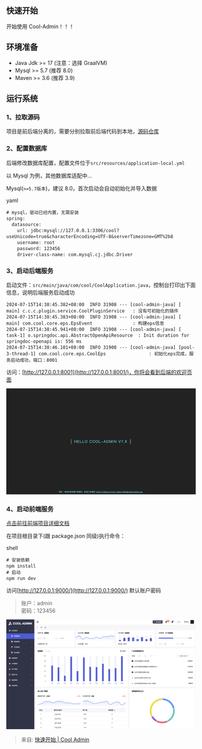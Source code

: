 ## 快速开始 
开始使用 Cool-Admin！！！

## 环境准备 
+ Java Jdk >= 17 (注意：选择 GraalVM)
+ Mysql >= 5.7 (推荐 8.0)
+ Maven >= 3.6 (推荐 3.9)

## 运行系统 
### 1、拉取源码 
项目是前后端分离的，需要分别拉取前后端代码到本地，[源码仓库](https://java.cool-admin.com/src/introduce/src.html)

### 2、配置数据库 
后端修改数据库配置，配置文件位于`src/resources/application-local.yml`

以 Mysql 为例，其他数据库适配中...

Mysql(`>=5.7版本`)，建议 8.0，首次启动会自动初始化并导入数据

yaml

```plain
# mysql，驱动已经内置，无需安装
spring:
  datasource:
    url: jdbc:mysql://127.0.0.1:3306/cool?useUnicode=true&characterEncoding=UTF-8&serverTimezone=GMT%2b8
    username: root
    password: 123456
    driver-class-name: com.mysql.cj.jdbc.Driver
```

### 3、启动后端服务 
启动文件：`src/main/java/com/cool/CoolApplication.java`，控制台打印出下面信息，说明后端服务启动成功

```plain
2024-07-15T14:38:45.382+08:00  INFO 31908 --- [cool-admin-java] [           main] c.c.c.plugin.service.CoolPluginService   : 没有可初始化的插件
2024-07-15T14:38:45.383+08:00  INFO 31908 --- [cool-admin-java] [           main] com.cool.core.eps.EpsEvent               : 构建eps信息
2024-07-15T14:38:45.941+08:00  INFO 31908 --- [cool-admin-java] [         task-1] o.springdoc.api.AbstractOpenApiResource  : Init duration for springdoc-openapi is: 556 ms
2024-07-15T14:38:46.101+08:00  INFO 31908 --- [cool-admin-java] [pool-3-thread-1] com.cool.core.eps.CoolEps                : 初始化eps完成，服务启动成功，端口：8001
```

访问：[http://127.0.0.1:8001](http://127.0.0.1:8001/)，你将会看到后端的欢迎页面

![](../../images/e91720a44b9f0a2df5b8f96ef37e39c4.png)

### 4、启动前端服务 
[点击前往前端项目详细文档](https://vue.cool-admin.com/)

在项目根目录下(跟 package.json 同级)执行命令：

shell

```plain
# 安装依赖
npm install
# 启动
npm run dev
```

访问[http://127.0.0.1:9000/](http://127.0.0.1:9000/) 默认账户密码

> 账户：admin  
密码：123456
>

![](../../images/ba319bf5e1b90107cd3cbf8af5c1d70d.png)  


> 来自: [快速开始 | Cool Admin](https://java.cool-admin.com/src/guide/quick.html)
>

